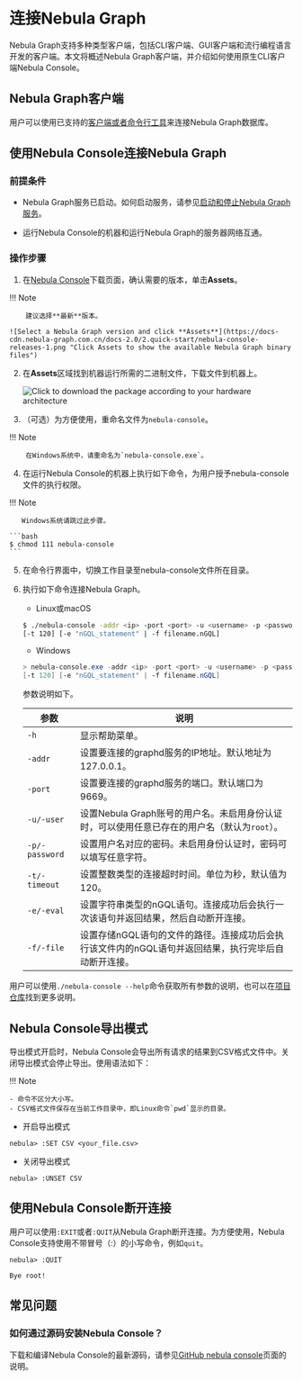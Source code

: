 # 连接Nebula Graph

Nebula Graph支持多种类型客户端，包括CLI客户端、GUI客户端和流行编程语言开发的客户端。本文将概述Nebula Graph客户端，并介绍如何使用原生CLI客户端Nebula Console。

## Nebula Graph客户端

用户可以使用已支持的[客户端或者命令行工具](../20.appendix/6.eco-tool-version.md)来连接Nebula Graph数据库。

<!-- TODO 云服务未能和 v{{ nebula.release }} 一起发布.
如果还没有Nebula Graph数据库，建议尝试云服务[Nebula Graph Cloud Service](https://cloud.nebula-graph.com.cn/)。Nebula Graph Cloud Service支持按需部署和快速搭建，并且使用Nebula Graph Studio作为默认客户端。
-->

## 使用Nebula Console连接Nebula Graph

### 前提条件

- Nebula Graph服务已启动。如何启动服务，请参见[启动和停止Nebula Graph服务](5.start-stop-service.md)。

- 运行Nebula Console的机器和运行Nebula Graph的服务器网络互通。

### 操作步骤

1. 在[Nebula Console](https://github.com/vesoft-inc/nebula-console/releases "the nebula-console Releases page")下载页面，确认需要的版本，单击**Assets**。

  !!! Note
    
        建议选择**最新**版本。

    ![Select a Nebula Graph version and click **Assets**](https://docs-cdn.nebula-graph.com.cn/docs-2.0/2.quick-start/nebula-console-releases-1.png "Click Assets to show the available Nebula Graph binary files")

2. 在**Assets**区域找到机器运行所需的二进制文件，下载文件到机器上。

    ![Click to download the package according to your hardware architecture](https://docs-cdn.nebula-graph.com.cn/docs-2.0/2.quick-start/nebula-console-releases-2-1.png "Click the package name to download it")

3. （可选）为方便使用，重命名文件为`nebula-console`。

  !!! Note

        在Windows系统中，请重命名为`nebula-console.exe`。

4. 在运行Nebula Console的机器上执行如下命令，为用户授予nebula-console文件的执行权限。

  !!! Note
    
       Windows系统请跳过此步骤。

    ```bash
    $ chmod 111 nebula-console
    ```

5. 在命令行界面中，切换工作目录至nebula-console文件所在目录。

6. 执行如下命令连接Nebula Graph。

    - Linux或macOS

    ```bash
    $ ./nebula-console -addr <ip> -port <port> -u <username> -p <password>
    [-t 120] [-e "nGQL_statement" | -f filename.nGQL]
    ```

    - Windows

    ```powershell
    > nebula-console.exe -addr <ip> -port <port> -u <username> -p <password>
    [-t 120] [-e "nGQL_statement" | -f filename.nGQL]
    ```

    参数说明如下。

    | 参数 | 说明 |
    | - | - |
    | `-h` | 显示帮助菜单。 |
    | `-addr` | 设置要连接的graphd服务的IP地址。默认地址为127.0.0.1。|
    | `-port` | 设置要连接的graphd服务的端口。默认端口为9669。|
    | `-u/-user` | 设置Nebula Graph账号的用户名。未启用身份认证时，可以使用任意已存在的用户名（默认为`root`）。 |
    | `-p/-password` | 设置用户名对应的密码。未启用身份认证时，密码可以填写任意字符。 |
    | `-t/-timeout`  | 设置整数类型的连接超时时间。单位为秒，默认值为120。 |
    | `-e/-eval` | 设置字符串类型的nGQL语句。连接成功后会执行一次该语句并返回结果，然后自动断开连接。 |
    | `-f/-file` | 设置存储nGQL语句的文件的路径。连接成功后会执行该文件内的nGQL语句并返回结果，执行完毕后自动断开连接。 |

用户可以使用`./nebula-console --help`命令获取所有参数的说明，也可以在[项目仓库](https://github.com/vesoft-inc/nebula-console/tree/v2.0.0-ga)找到更多说明。

## Nebula Console导出模式

导出模式开启时，Nebula Console会导出所有请求的结果到CSV格式文件中。关闭导出模式会停止导出。使用语法如下：

!!! Note

    - 命令不区分大小写。
    - CSV格式文件保存在当前工作目录中，即Linux命令`pwd`显示的目录。

- 开启导出模式

```ngql
nebula> :SET CSV <your_file.csv>
```

- 关闭导出模式

```ngql
nebula> :UNSET CSV
```

## 使用Nebula Console断开连接

用户可以使用`:EXIT`或者`:QUIT`从Nebula Graph断开连接。为方便使用，Nebula Console支持使用不带冒号（:）的小写命令，例如`quit`。

```ngql
nebula> :QUIT

Bye root!
```

## 常见问题

### 如何通过源码安装Nebula Console？

下载和编译Nebula Console的最新源码，请参见[GitHub nebula console](https://github.com/vesoft-inc/nebula-console#build-nebula-graph-console)页面的说明。
